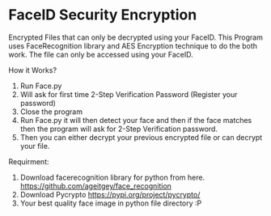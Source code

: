 # FaceID Security Encryption

Encrypted Files that can only be decrypted using your FaceID. This Program uses FaceRecognition library and AES Encryption technique to do the both work. The file can only be accessed using your FaceID.


How it Works?

1. Run Face.py
2. Will ask for first time 2-Step Verification Password (Register your password)
3. Close the program
4. Run Face.py it will then detect your face and then if the face matches then the program will ask for 2-Step Verification password.
5. Then you can either decrypt your previous encrypted file or can decrypt your file.

Requirment:

1. Download facerecognition library for python from here. 
https://github.com/ageitgey/face_recognition
2. Download Pycrypto 
https://pypi.org/project/pycrypto/
3. Your best quality face image in python file directory :P
